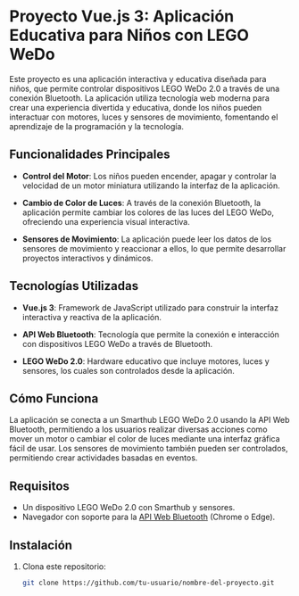 # Proyecto Vue.js 3: Aplicación Educativa para Niños con LEGO WeDo

Este proyecto es una aplicación interactiva y educativa diseñada para niños, que permite controlar dispositivos LEGO WeDo 2.0 a través de una conexión Bluetooth. La aplicación utiliza tecnología web moderna para crear una experiencia divertida y educativa, donde los niños pueden interactuar con motores, luces y sensores de movimiento, fomentando el aprendizaje de la programación y la tecnología.

## Funcionalidades Principales

- **Control del Motor**: Los niños pueden encender, apagar y controlar la velocidad de un motor miniatura utilizando la interfaz de la aplicación.
  
- **Cambio de Color de Luces**: A través de la conexión Bluetooth, la aplicación permite cambiar los colores de las luces del LEGO WeDo, ofreciendo una experiencia visual interactiva.

- **Sensores de Movimiento**: La aplicación puede leer los datos de los sensores de movimiento y reaccionar a ellos, lo que permite desarrollar proyectos interactivos y dinámicos.

## Tecnologías Utilizadas

- **Vue.js 3**: Framework de JavaScript utilizado para construir la interfaz interactiva y reactiva de la aplicación.
  
- **API Web Bluetooth**: Tecnología que permite la conexión e interacción con dispositivos LEGO WeDo a través de Bluetooth.

- **LEGO WeDo 2.0**: Hardware educativo que incluye motores, luces y sensores, los cuales son controlados desde la aplicación.

## Cómo Funciona

La aplicación se conecta a un Smarthub LEGO WeDo 2.0 usando la API Web Bluetooth, permitiendo a los usuarios realizar diversas acciones como mover un motor o cambiar el color de luces mediante una interfaz gráfica fácil de usar. Los sensores de movimiento también pueden ser controlados, permitiendo crear actividades basadas en eventos.

## Requisitos

- Un dispositivo LEGO WeDo 2.0 con Smarthub y sensores.
- Navegador con soporte para la [API Web Bluetooth](https://developer.mozilla.org/en-US/docs/Web/API/Web_Bluetooth_API) (Chrome o Edge).

## Instalación

1. Clona este repositorio:
   ```bash
   git clone https://github.com/tu-usuario/nombre-del-proyecto.git
